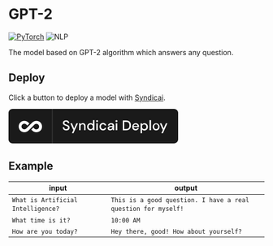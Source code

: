 # GPT-2
[![PyTorch](https://img.shields.io/badge/Framework-PyTorch-79FFE1)](https://pytorch.org)
![NLP](https://img.shields.io/badge/Type-NLP-79FFE1)

The model based on GPT-2 algorithm which answers any question.


## Deploy 
Click a button to deploy a model with [Syndicai](https://syndicai.co).

[![Syndicai-Deploy](https://raw.githubusercontent.com/syndicai/brand/main/button/deploy.svg)](https://app.syndicai.co/newModel?repository=https://github.com/syndicai/models/tree/master/pytorch/gpt2)


## Example
| input | output |
| --- | --- |
| `What is Artificial Intelligence?` | `This is a good question. I have a real question for myself!` |
| `What time is it?` | `10:00 AM` |
| `How are you today?` | `Hey there, good! How about yourself?` |
